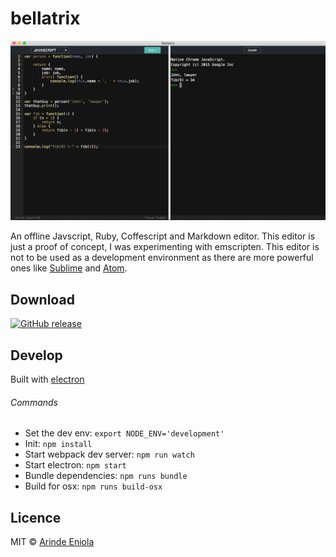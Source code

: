 # bellatrix
![screenshot](media/screenshot.png)

An offline Javscript, Ruby, Coffescript and Markdown editor. This editor is just a proof of concept, I was experimenting with emscripten.
This editor is not to be used as a development environment as there are more powerful ones like [Sublime](http://www.sublimetext.com) and [Atom](https://atom.io).

## Download
[![GitHub release](https://img.shields.io/badge/download-latest-blue.svg)](https://github.com/andela-earinde/bellatrix/releases/download/v0.1.0-alpha/Bellatrix-osx-0.0.1.zip)

## Develop
Built with [electron](http://electron.atom.io)

###### Commands
- Set the dev env: `export NODE_ENV='development'`
- Init: `npm install`
- Start webpack dev server: `npm run watch`
- Start electron: `npm start`
- Bundle dependencies: `npm runs bundle`
- Build for osx: `npm runs build-osx`


## Licence

MIT © [Arinde Eniola](http://github.com/andela-earinde)